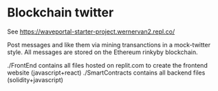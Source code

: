# Blockchain twitter

See https://waveportal-starter-project.wernervan2.repl.co/

Post messages and like them via mining transanctions in a mock-twitter style. All messages are stored on the Ethereum  rinkyby blockchain.

./FrontEnd contains all files hosted on replit.com to create the frontend website (javascript+react)
./SmartContracts contains all backend files (solidity+javascript)
